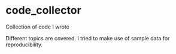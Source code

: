 # code_collector
Collection of code I wrote


Different topics are covered. I tried to make use of sample data for reproducibility.

